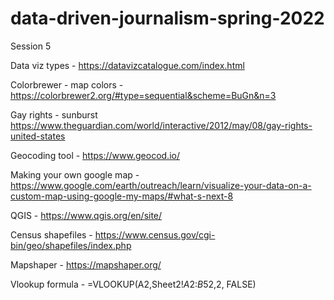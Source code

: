 # data-driven-journalism-spring-2022

Session 5

Data viz types - https://datavizcatalogue.com/index.html

Colorbrewer - map colors - https://colorbrewer2.org/#type=sequential&scheme=BuGn&n=3

Gay rights - sunburst https://www.theguardian.com/world/interactive/2012/may/08/gay-rights-united-states

Geocoding tool - https://www.geocod.io/

Making your own google map - https://www.google.com/earth/outreach/learn/visualize-your-data-on-a-custom-map-using-google-my-maps/#what-s-next-8

QGIS - https://www.qgis.org/en/site/  

Census shapefiles - https://www.census.gov/cgi-bin/geo/shapefiles/index.php

Mapshaper - https://mapshaper.org/

Vlookup formula - =VLOOKUP(A2,Sheet2!$A$2:$B$52,2, FALSE)
